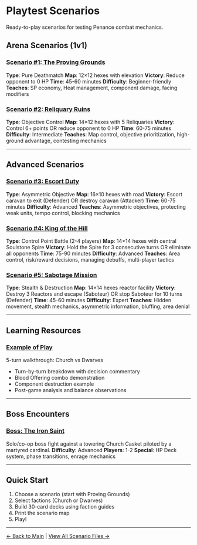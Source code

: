 # Playtest Scenarios

Ready-to-play scenarios for testing Penance combat mechanics.

## Arena Scenarios (1v1)

### [Scenario #1: The Proving Grounds](01-proving-grounds.md)
**Type**: Pure Deathmatch
**Map**: 12×12 hexes with elevation
**Victory**: Reduce opponent to 0 HP
**Time**: 45-60 minutes
**Difficulty**: Beginner-friendly
**Teaches**: SP economy, Heat management, component damage, facing modifiers

### [Scenario #2: Reliquary Ruins](02-reliquary-ruins.md)
**Type**: Objective Control
**Map**: 14×12 hexes with 5 Reliquaries
**Victory**: Control 6+ points OR reduce opponent to 0 HP
**Time**: 60-75 minutes
**Difficulty**: Intermediate
**Teaches**: Map control, objective prioritization, high-ground advantage, contesting mechanics

---

## Advanced Scenarios

### [Scenario #3: Escort Duty](03-escort-duty.md)
**Type**: Asymmetric Objective
**Map**: 16×10 hexes with road
**Victory**: Escort caravan to exit (Defender) OR destroy caravan (Attacker)
**Time**: 60-75 minutes
**Difficulty**: Advanced
**Teaches**: Asymmetric objectives, protecting weak units, tempo control, blocking mechanics

### [Scenario #4: King of the Hill](04-king-of-the-hill.md)
**Type**: Control Point Battle (2-4 players)
**Map**: 14×14 hexes with central Soulstone Spire
**Victory**: Hold the Spire for 3 consecutive turns OR eliminate all opponents
**Time**: 75-90 minutes
**Difficulty**: Advanced
**Teaches**: Area control, risk/reward decisions, managing debuffs, multi-player tactics

### [Scenario #5: Sabotage Mission](05-sabotage-mission.md)
**Type**: Stealth & Destruction
**Map**: 14×14 hexes reactor facility
**Victory**: Destroy 3 Reactors and escape (Saboteur) OR stop Saboteur for 10 turns (Defender)
**Time**: 45-60 minutes
**Difficulty**: Expert
**Teaches**: Hidden movement, stealth mechanics, asymmetric information, bluffing, area denial

---

## Learning Resources

### [Example of Play](example-of-play.md)
5-turn walkthrough: Church vs Dwarves
- Turn-by-turn breakdown with decision commentary
- Blood Offering combo demonstration
- Component destruction example
- Post-game analysis and balance observations

---

## Boss Encounters

### [Boss: The Iron Saint](boss-iron-saint.md)
Solo/co-op boss fight against a towering Church Casket piloted by a martyred cardinal.
**Difficulty**: Advanced
**Players**: 1-2
**Special**: HP Deck system, phase transitions, enrage mechanics

---

## Quick Start

1. Choose a scenario (start with Proving Grounds)
2. Select factions (Church or Dwarves)
3. Build 30-card decks using faction guides
4. Print the scenario map
5. Play!

---

[← Back to Main](../index.html) | [View All Scenario Files →](https://github.com/KeeberGoblin/penance/tree/main/docs/scenarios)
